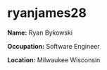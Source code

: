 # ryanjames28

**Name:** Ryan Bykowski

**Occupation:** Software Engineer

**Location:** Milwaukee Wisconsin
